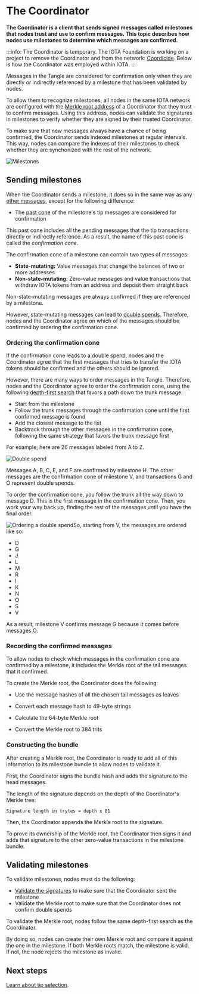 # The Coordinator

**The Coordinator is a client that sends signed messages called milestones that nodes trust and use to confirm messages. This topic describes how nodes use milestones to determine which messages are confirmed.**

:::info:
The Coordinator is temporary. The IOTA Foundation is working on a project to remove the Coordinator and from the network: [Coordicide](https://coordicide.iota.org/post-coordinator). Below is how the Coordinator was employed within IOTA.
:::

Messages in the Tangle are considered for confirmation only when they are directly or indirectly referenced by a milestone that has been validated by nodes.

To allow them to recognize milestones, all nodes in the same IOTA network are configured with the [Merkle root address](../accounts/addresses.md) of a Coordinator that they trust to confirm messages. Using this address, nodes can validate the signatures in milestones to verify whether they are signed by their trusted Coordinator.

To make sure that new messages always have a chance of being confirmed, the Coordinator sends indexed milestones at regular intervals. This way, nodes can compare the indexes of their milestones to check whether they are synchonized with the rest of the network.

![Milestones](https://docs.iota.org/assets/docs/getting-started/1.1/images/milestones.gif)

##  Sending milestones

When the Coordinator sends a milestone, it does so in the same way as any [other messages](../first-steps/sending-transactions.md), except for the following difference:

- The [past cone](../references/glossary.md#past-cone) of the milestone's tip messages are considered for confirmation

This past cone includes all the pending messages that the tip transactions directly or indirectly reference. As a result, the name of this past cone is called the _confirmation cone_.

The confirmation cone of a milestone can contain two types of messages:

- **State-mutating:** Value messages that change the balances of two or more addresses
- **Non-state-mutating:** Zero-value messages and value transactions that withdraw IOTA tokens from an address and deposit them straight back

Non-state-mutating messages are always confirmed if they are referenced by a milestone.

However, state-mutating messages can lead to [double spends](../references/glossary.md#double-spend). Therefore, nodes and the Coordinator agree on which of the messages should be confirmed by ordering the confirmation cone.

### Ordering the confirmation cone

If the confirmation cone leads to a double spend, nodes and the Coordinator agree that the first messages that tries to transfer the IOTA tokens should be confirmed and the others should be ignored.

However, there are many ways to order messages in the Tangle. Therefore, nodes and the Coordinator agree to order the confirmation cone, using the following [depth-first search](https://en.wikipedia.org/wiki/Depth-first_search) that favors a path down the trunk message:

- Start from the milestone
- Follow the trunk messages through the confirmation cone until the first confirmed message is found
- Add the closest message to the list
- Backtrack through the other messages in the confirmation cone, following the same strategy that favors the trunk message first

For example, here are 26 messages labeled from A to Z.

![Double spend](https://docs.iota.org/assets/docs/getting-started/1.1/images/conflict.svg)

Messages A, B, C, E, and F are confirmed by milestone H. The other messages are the confirmation cone of milestone V, and transactions G and O represent double spends.

To order the confirmation cone, you follow the trunk all the way down to message D. This is the first message in the confirmation cone. Then, you work your way back up, finding the rest of the messages until you have the final order.

![Ordering a double spend](https://docs.iota.org/assets/docs/getting-started/1.1/images/conflict-simple.svg)So, starting from V, the messages are ordered like so:

- D
- G
- J
- L
- M
- R
- I
- K
- N
- O
- S
- V

As a result, milestone V confirms message G because it comes before messages O.

### Recording the confirmed messages

To allow nodes to check which messages in the confirmation cone are confirmed by a milestone, it includes the Merkle root of the tail messages that it confirmed.

To create the Merkle root, the Coordinator does the following:

- Use the message hashes of all the chosen tail messages as leaves

- Convert each message hash to 49-byte strings

- Calculate the 64-byte Merkle root

- Convert the Merkle root to 384 trits

### Constructing the bundle

After creating a Merkle root, the Coordinator is ready to add all of this information to its milestone bundle to allow nodes to validate it.

First, the Coordinator signs the bundle hash and adds the signature to the head messages.

The length of the signature depends on the depth of the Coordinator's Merkle tree:

```
Signature length in trytes = depth x 81
```

Then, the Coordinator appends the Merkle root to the signature.

To prove its ownership of the Merkle root, the Coordinator then signs it and adds that signature to the other zero-value transactions in the milestone bundle.

## Validating milestones

To validate milestones, nodes must do the following:

- [Validate the signatures](../cryptography/merkle-tree-address.md) to make sure that the Coordinator sent the milestone
- Validate the Merkle root to make sure that the Coordinator does not confirm double spends

To validate the Merkle root, nodes follow the same depth-first search as the Coordinator.

By doing so, nodes can create their own Merkle root and compare it against the one in the milestone. If both Merkle roots match, the milestone is valid. If not, the node rejects the milestone as invalid.

## Next steps

[Learn about tip selection](../the-tangle/tip-selection.md).